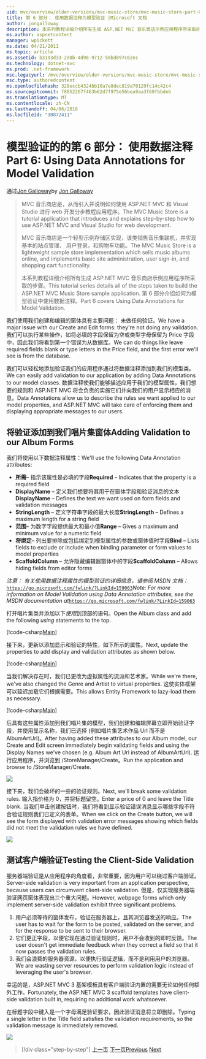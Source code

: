 ```yaml
---
uid: mvc/overview/older-versions/mvc-music-store/mvc-music-store-part-6
title: 第 6 部分： 使用数据注释为模型验证 |Microsoft 文档
author: jongalloway
description: 本系列教程详细介绍所有生成 ASP.NET MVC 音乐商店示例应用程序所采取的步骤。 第 6 部分介绍如何为模型 V 使用数据注释...
ms.author: aspnetcontent
manager: wpickett
ms.date: 04/21/2011
ms.topic: article
ms.assetid: b3193d33-2d0b-4d98-9712-58bd897c62ec
ms.technology: dotnet-mvc
ms.prod: .net-framework
msc.legacyurl: /mvc/overview/older-versions/mvc-music-store/mvc-music-store-part-6
msc.type: authoredcontent
ms.openlocfilehash: 328eccb4324bb10a7e8dec819a70129fc14c42c4
ms.sourcegitcommit: f8852267f463b62d7f975e56bea9aa3f68fbbdeb
ms.translationtype: MT
ms.contentlocale: zh-CN
ms.lasthandoff: 04/06/2018
ms.locfileid: "30872411"
---
```

<a name="part-6-using-data-annotations-for-model-validation"></a><span data-ttu-id="e1e6a-104">模型验证的的第 6 部分： 使用数据注释</span><span class="sxs-lookup"><span data-stu-id="e1e6a-104">Part 6: Using Data Annotations for Model Validation</span></span>
====================
<span data-ttu-id="e1e6a-105">通过[Jon Galloway](https://github.com/jongalloway)</span><span class="sxs-lookup"><span data-stu-id="e1e6a-105">by [Jon Galloway](https://github.com/jongalloway)</span></span>

> <span data-ttu-id="e1e6a-106">MVC 音乐商店是，从而引入并说明如何使用 ASP.NET MVC 和 Visual Studio 进行 web 开发分步教程应用程序。</span><span class="sxs-lookup"><span data-stu-id="e1e6a-106">The MVC Music Store is a tutorial application that introduces and explains step-by-step how to use ASP.NET MVC and Visual Studio for web development.</span></span>  
>   
> <span data-ttu-id="e1e6a-107">MVC 音乐商店是一个轻型示例存储区实现，该类销售音乐集联机，并实现基本的站点管理、 用户登录，和购物车功能。</span><span class="sxs-lookup"><span data-stu-id="e1e6a-107">The MVC Music Store is a lightweight sample store implementation which sells music albums online, and implements basic site administration, user sign-in, and shopping cart functionality.</span></span>  
>   
> <span data-ttu-id="e1e6a-108">本系列教程详细介绍所有生成 ASP.NET MVC 音乐商店示例应用程序所采取的步骤。</span><span class="sxs-lookup"><span data-stu-id="e1e6a-108">This tutorial series details all of the steps taken to build the ASP.NET MVC Music Store sample application.</span></span> <span data-ttu-id="e1e6a-109">第 6 部分介绍如何为模型验证中使用数据注释。</span><span class="sxs-lookup"><span data-stu-id="e1e6a-109">Part 6 covers Using Data Annotations for Model Validation.</span></span>


<span data-ttu-id="e1e6a-110">我们使用我们创建和编辑的窗体具有主要问题： 未做任何验证。</span><span class="sxs-lookup"><span data-stu-id="e1e6a-110">We have a major issue with our Create and Edit forms: they're not doing any validation.</span></span> <span data-ttu-id="e1e6a-111">我们可以执行某些操作，如将必填的字段保留为空或类型字母保留为 Price 字段中，因此我们将看到第一个错误为从数据库。</span><span class="sxs-lookup"><span data-stu-id="e1e6a-111">We can do things like leave required fields blank or type letters in the Price field, and the first error we'll see is from the database.</span></span>

<span data-ttu-id="e1e6a-112">我们可以轻松地添加验证我们的应用程序通过将数据注释添加到我们的模型类。</span><span class="sxs-lookup"><span data-stu-id="e1e6a-112">We can easily add validation to our application by adding Data Annotations to our model classes.</span></span> <span data-ttu-id="e1e6a-113">数据注释使我们能够描述应用于我们的模型属性，我们想要的规则和 ASP.NET MVC 将会负责的实施它们并向我们的用户显示相应的消息。</span><span class="sxs-lookup"><span data-stu-id="e1e6a-113">Data Annotations allow us to describe the rules we want applied to our model properties, and ASP.NET MVC will take care of enforcing them and displaying appropriate messages to our users.</span></span>

## <a name="adding-validation-to-our-album-forms"></a><span data-ttu-id="e1e6a-114">将验证添加到我们唱片集窗体</span><span class="sxs-lookup"><span data-stu-id="e1e6a-114">Adding Validation to our Album Forms</span></span>

<span data-ttu-id="e1e6a-115">我们将使用以下数据注释属性：</span><span class="sxs-lookup"><span data-stu-id="e1e6a-115">We'll use the following Data Annotation attributes:</span></span>

- <span data-ttu-id="e1e6a-116">**所需**– 指示该属性是必填的字段</span><span class="sxs-lookup"><span data-stu-id="e1e6a-116">**Required** – Indicates that the property is a required field</span></span>
- <span data-ttu-id="e1e6a-117">**DisplayName** – 定义我们想要将其用于在窗体字段和验证消息的文本</span><span class="sxs-lookup"><span data-stu-id="e1e6a-117">**DisplayName** – Defines the text we want used on form fields and validation messages</span></span>
- <span data-ttu-id="e1e6a-118">**StringLength** – 定义字符串字段的最大长度</span><span class="sxs-lookup"><span data-stu-id="e1e6a-118">**StringLength** – Defines a maximum length for a string field</span></span>
- <span data-ttu-id="e1e6a-119">**范围**– 为数字字段提供最大和最小值</span><span class="sxs-lookup"><span data-stu-id="e1e6a-119">**Range** – Gives a maximum and minimum value for a numeric field</span></span>
- <span data-ttu-id="e1e6a-120">**将绑定**– 列出要排除或包括绑定到模型属性的参数或窗体值时字段</span><span class="sxs-lookup"><span data-stu-id="e1e6a-120">**Bind** – Lists fields to exclude or include when binding parameter or form values to model properties</span></span>
- <span data-ttu-id="e1e6a-121">**ScaffoldColumn** – 允许隐藏编辑器窗体中的字段</span><span class="sxs-lookup"><span data-stu-id="e1e6a-121">**ScaffoldColumn** – Allows hiding fields from editor forms</span></span>

<span data-ttu-id="e1e6a-122">*注意： 有关使用数据注释属性的模型验证的详细信息，请参阅 MSDN 文档：*[`https://go.microsoft.com/fwlink/?LinkId=159063`](https://go.microsoft.com/fwlink/?LinkId=159063)</span><span class="sxs-lookup"><span data-stu-id="e1e6a-122">*Note: For more information on Model Validation using Data Annotation attributes, see the MSDN documentation at*[`https://go.microsoft.com/fwlink/?LinkId=159063`](https://go.microsoft.com/fwlink/?LinkId=159063)</span></span>

<span data-ttu-id="e1e6a-123">打开唱片集类并添加以下*使用*到顶部的语句。</span><span class="sxs-lookup"><span data-stu-id="e1e6a-123">Open the Album class and add the following *using* statements to the top.</span></span>

[!code-csharp[Main](mvc-music-store-part-6/samples/sample1.cs)]

<span data-ttu-id="e1e6a-124">接下来，更新以添加显示和验证的特性，如下所示的属性。</span><span class="sxs-lookup"><span data-stu-id="e1e6a-124">Next, update the properties to add display and validation attributes as shown below.</span></span>

[!code-csharp[Main](mvc-music-store-part-6/samples/sample2.cs)]

<span data-ttu-id="e1e6a-125">当我们解决存在时，我们已更改为虚拟属性的流派和艺术家。</span><span class="sxs-lookup"><span data-stu-id="e1e6a-125">While we're there, we've also changed the Genre and Artist to virtual properties.</span></span> <span data-ttu-id="e1e6a-126">这使实体框架可以延迟加载它们根据需要。</span><span class="sxs-lookup"><span data-stu-id="e1e6a-126">This allows Entity Framework to lazy-load them as necessary.</span></span>

[!code-csharp[Main](mvc-music-store-part-6/samples/sample3.cs)]

<span data-ttu-id="e1e6a-127">后具有这些属性添加到我们唱片集的模型，我们创建和编辑屏幕立即开始验证字段，并使用显示名称，我们已选择 (例如唱片集艺术作品 Url 而不是 AlbumArtUrl)。</span><span class="sxs-lookup"><span data-stu-id="e1e6a-127">After having added these attributes to our Album model, our Create and Edit screen immediately begin validating fields and using the Display Names we've chosen (e.g. Album Art Url instead of AlbumArtUrl).</span></span> <span data-ttu-id="e1e6a-128">运行应用程序，并浏览到 /StoreManager/Create。</span><span class="sxs-lookup"><span data-stu-id="e1e6a-128">Run the application and browse to /StoreManager/Create.</span></span>

![](mvc-music-store-part-6/_static/image1.png)

<span data-ttu-id="e1e6a-129">接下来，我们会破坏的一些的验证规则。</span><span class="sxs-lookup"><span data-stu-id="e1e6a-129">Next, we'll break some validation rules.</span></span> <span data-ttu-id="e1e6a-130">输入指价格为 0，并将标题留空。</span><span class="sxs-lookup"><span data-stu-id="e1e6a-130">Enter a price of 0 and leave the Title blank.</span></span> <span data-ttu-id="e1e6a-131">当我们单击创建按钮时，我们将看到显示验证错误消息显示哪些字段不符合验证规则我们已定义的表单。</span><span class="sxs-lookup"><span data-stu-id="e1e6a-131">When we click on the Create button, we will see the form displayed with validation error messages showing which fields did not meet the validation rules we have defined.</span></span>

![](mvc-music-store-part-6/_static/image2.png)

## <a name="testing-the-client-side-validation"></a><span data-ttu-id="e1e6a-132">测试客户端验证</span><span class="sxs-lookup"><span data-stu-id="e1e6a-132">Testing the Client-Side Validation</span></span>

<span data-ttu-id="e1e6a-133">服务器端验证是从应用程序的角度看，非常重要，因为用户可以绕过客户端验证。</span><span class="sxs-lookup"><span data-stu-id="e1e6a-133">Server-side validation is very important from an application perspective, because users can circumvent client-side validation.</span></span> <span data-ttu-id="e1e6a-134">但是，仅实现服务器端验证网页窗体表现出三个重大问题。</span><span class="sxs-lookup"><span data-stu-id="e1e6a-134">However, webpage forms which only implement server-side validation exhibit three significant problems.</span></span>

1. <span data-ttu-id="e1e6a-135">用户必须等待的窗体发布，验证在服务器上，且其浏览器发送的响应。</span><span class="sxs-lookup"><span data-stu-id="e1e6a-135">The user has to wait for the form to be posted, validated on the server, and for the response to be sent to their browser.</span></span>
2. <span data-ttu-id="e1e6a-136">它们更正字段，以便它现在通过验证规则时，用户不会收到的即时反馈。</span><span class="sxs-lookup"><span data-stu-id="e1e6a-136">The user doesn't get immediate feedback when they correct a field so that it now passes the validation rules.</span></span>
3. <span data-ttu-id="e1e6a-137">我们会浪费的服务器资源，以便执行验证逻辑，而不是利用用户的浏览器。</span><span class="sxs-lookup"><span data-stu-id="e1e6a-137">We are wasting server resources to perform validation logic instead of leveraging the user's browser.</span></span>

<span data-ttu-id="e1e6a-138">幸运的是，ASP.NET MVC 3 基架模板具有客户端验证内置的需要无论如何任何额外工作。</span><span class="sxs-lookup"><span data-stu-id="e1e6a-138">Fortunately, the ASP.NET MVC 3 scaffold templates have client-side validation built in, requiring no additional work whatsoever.</span></span>

<span data-ttu-id="e1e6a-139">在标题字段中键入是一个字母满足验证要求，因此验证消息将立即删除。</span><span class="sxs-lookup"><span data-stu-id="e1e6a-139">Typing a single letter in the Title field satisfies the validation requirements, so the validation message is immediately removed.</span></span>

![](mvc-music-store-part-6/_static/image3.png)


> [!div class="step-by-step"]
> <span data-ttu-id="e1e6a-140">[上一页](mvc-music-store-part-5.md)
> [下一页](mvc-music-store-part-7.md)</span><span class="sxs-lookup"><span data-stu-id="e1e6a-140">[Previous](mvc-music-store-part-5.md)
[Next](mvc-music-store-part-7.md)</span></span>
